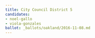 ```yaml
---
title: City Council District 5
candidates:
- noel-gallo
- viola-gonzales
ballot: _ballots/oakland/2016-11-08.md
---
```

